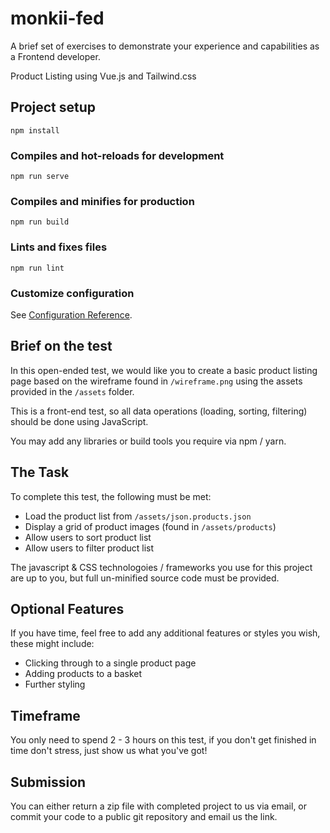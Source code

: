 # monkii-fed
A brief set of exercises to demonstrate your experience and capabilities as a Frontend developer.

Product Listing using Vue.js and Tailwind.css


## Project setup
```
npm install
```

### Compiles and hot-reloads for development
```
npm run serve
```

### Compiles and minifies for production
```
npm run build
```

### Lints and fixes files
```
npm run lint
```

### Customize configuration
See [Configuration Reference](https://cli.vuejs.org/config/).


## Brief on the test
In this open-ended test, we would like you to create a basic product listing page based on the wireframe found in `/wireframe.png` using the assets provided in the `/assets` folder.

This is a front-end test, so all data operations (loading, sorting, filtering) should be done using JavaScript.

You may add any libraries or build tools you require via npm / yarn.

## The Task
To complete this test, the following must be met:

* Load the product list from `/assets/json.products.json`
* Display a grid of product images (found in `/assets/products`)
* Allow users to sort product list
* Allow users to filter product list

The javascript & CSS technologoies / frameworks you use for this project are up to you, but full un-minified source code must be provided.

## Optional Features
If you have time, feel free to add any additional features or styles you wish, these might include:
* Clicking through to a single product page
* Adding products to a basket
* Further styling

## Timeframe
You only need to spend 2 - 3 hours on this test, if you don't get finished in time don't stress, just show us what you've got!

## Submission
You can either return a zip file with completed project to us via email, or commit your code to a public git repository and email us the link.